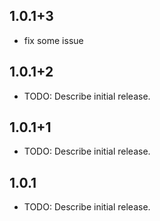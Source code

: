 ## 1.0.1+3

* fix some issue

## 1.0.1+2

* TODO: Describe initial release.

## 1.0.1+1

* TODO: Describe initial release.

## 1.0.1

* TODO: Describe initial release.
